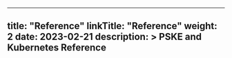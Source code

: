 
---
title: "Reference"
linkTitle: "Reference"
weight: 2
date: 2023-02-21
description: >
  PSKE and Kubernetes Reference
---
